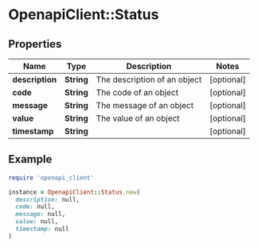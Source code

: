# OpenapiClient::Status

## Properties

| Name | Type | Description | Notes |
| ---- | ---- | ----------- | ----- |
| **description** | **String** | The description of an object | [optional] |
| **code** | **String** | The code of an object | [optional] |
| **message** | **String** | The message of an object | [optional] |
| **value** | **String** | The value of an object | [optional] |
| **timestamp** | **String** |  | [optional] |

## Example

```ruby
require 'openapi_client'

instance = OpenapiClient::Status.new(
  description: null,
  code: null,
  message: null,
  value: null,
  timestamp: null
)
```

